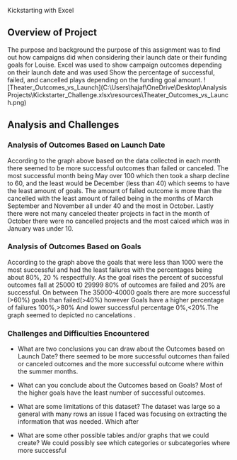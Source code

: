 Kickstarting with Excel

## Overview of Project



 The purpose and background
 the purpose of this assignment was to find out how campaigns did when considering their launch date or their funding goals for Louise. Excel was used to show campaign outcomes depending on their launch date and was used Show the percentage of successful, failed, and cancelled plays depending on the funding goal amount.
  ![Theater_Outcomes_vs_Launch](C:\Users\hajaf\OneDrive\Desktop\Analysis Projects\Kickstarter_Challenge.xlsx\resources\Theater_Outcomes_vs_Launch.png)

## Analysis and Challenges



### Analysis of Outcomes Based on Launch Date
 
 
According to the graph above based on the data collected in each month there seemed to be more successful outcomes than failed or canceled. The most successful month being May over 100 which then took a sharp decline to 60, and the least would be December (less than 40)  which seems to have the least amount of goals. The amount of failed outcome is more than the cancelled with the least amount of failed being in the months of March September and November all under 40   and the most in October. Lastly there were not many canceled theater projects in fact in the month of October there were no cancelled projects and the most calced which was in January was under 10.



### Analysis of Outcomes Based on Goals
 
According to the graph above the goals that were less than 1000 were the most successful and had the least failures with the percentages being about 80%, 20 % respectfully. As the goal rises the percent of successful outcomes fall at 25000 t0 29999 80% of outcomes are failed and 20% are successful. On between The 35000-40000 goals there are more successful (>60%) goals than failed(>40%) however Goals have a higher percentage of failures 100%,>80% And lower successful percentage 0%,<20%.The graph seemed to depicted no cancelations .

### Challenges and Difficulties Encountered

- What are two conclusions you can draw about the Outcomes based on Launch Date?
there seemed to be more successful outcomes than failed or canceled outcomes and the more successful outcome where within the summer months.

- What can you conclude about the Outcomes based on Goals?
Most of the higher goals have the least number of successful outcomes. 

- What are some limitations of this dataset?
The dataset was large so a general with many rows an issue I faced was focusing on extracting the information that was needed. Which after  


- What are some other possible tables and/or graphs that we could create?
We could possibly see which categories or subcategories where more successful 




